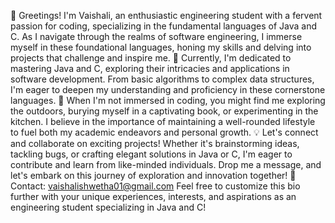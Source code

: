 👋 Greetings! I'm Vaishali, an enthusiastic engineering student with a fervent passion for coding, specializing in the fundamental languages of Java and C. As I navigate through the realms of software engineering, I immerse myself in these foundational languages, honing my skills and delving into projects that challenge and inspire me.
🚀 Currently, I'm dedicated to mastering Java and C, exploring their intricacies and applications in software development. From basic algorithms to complex data structures, I'm eager to deepen my understanding and proficiency in these cornerstone languages.
🔧 When I'm not immersed in coding, you might find me exploring the outdoors, burying myself in a captivating book, or experimenting in the kitchen. I believe in the importance of maintaining a well-rounded lifestyle to fuel both my academic endeavors and personal growth.
💡 Let's connect and collaborate on exciting projects! Whether it's brainstorming ideas, tackling bugs, or crafting elegant solutions in Java or C, I'm eager to contribute and learn from like-minded individuals. Drop me a message, and let's embark on this journey of exploration and innovation together! 🌟
Contact: vaishalishwetha01@gmail.com
Feel free to customize this bio further with your unique experiences, interests, and aspirations as an engineering student specializing in Java and C!
